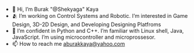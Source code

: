 - 👋 Hi, I’m Burak "@Shekyaga" Kaya
- 🫂 I’m working on Control Systems and Robotic. I’m interested in Game Design, 3D-2D Design, and Developing Designing Platfroms 
- 🌱 I’m confident in Python and C++. I’m familiar with Linux shell, Java, JavaScript. I’m using microcontroller and microprossesor.
- 📫 How to reach me aburakkaya@yahoo.com

<!---
Shekyaga/Shekyaga is a ✨ special ✨ repository because its `README.md` (this file) appears on your GitHub profile.
You can click the Preview link to take a look at your changes.
--->
